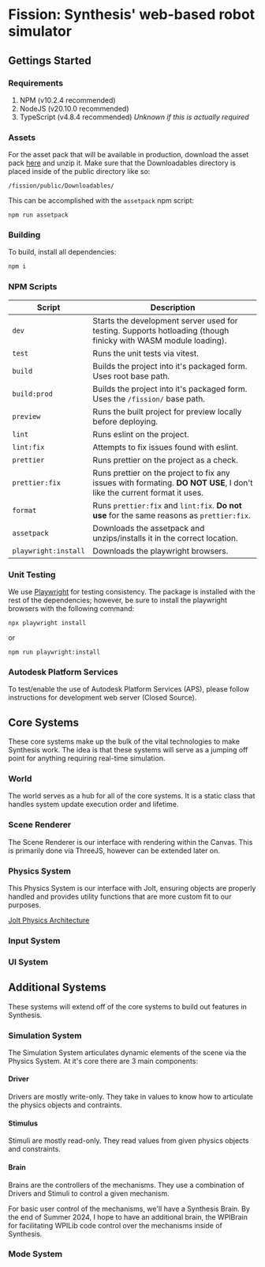 # Fission: Synthesis' web-based robot simulator

## Gettings Started

### Requirements

1. NPM (v10.2.4 recommended)
2. NodeJS (v20.10.0 recommended)
3. TypeScript (v4.8.4 recommended) _Unknown if this is actually required_

### Assets

For the asset pack that will be available in production, download the asset pack [here](https://synthesis.autodesk.com/Downloadables/assetpack.zip) and unzip it.
Make sure that the Downloadables directory is placed inside of the public directory like so:

```
/fission/public/Downloadables/
```

This can be accomplished with the `assetpack` npm script:

```
npm run assetpack
```

### Building

To build, install all dependencies:

```bash
npm i
```

### NPM Scripts

| Script         | Description                                                                                                             |
| -------------- | ----------------------------------------------------------------------------------------------------------------------- |
| `dev`          | Starts the development server used for testing. Supports hotloading (though finicky with WASM module loading).          |
| `test`         | Runs the unit tests via vitest.                                                                                         |
| `build`        | Builds the project into it's packaged form. Uses root base path.                                                        |
| `build:prod`   | Builds the project into it's packaged form. Uses the `/fission/` base path.                                             |
| `preview`      | Runs the built project for preview locally before deploying.                                                            |
| `lint`         | Runs eslint on the project.                                                                                             |
| `lint:fix`     | Attempts to fix issues found with eslint.                                                                               |
| `prettier`     | Runs prettier on the project as a check.                                                                                |
| `prettier:fix` | Runs prettier on the project to fix any issues with formating. **DO NOT USE**, I don't like the current format it uses. |
| `format`       | Runs `prettier:fix` and `lint:fix`. **Do not use** for the same reasons as `prettier:fix`.                              |
| `assetpack`    | Downloads the assetpack and unzips/installs it in the correct location.                                                 |
| `playwright:install` | Downloads the playwright browsers. |

### Unit Testing

We use [Playwright](https://playwright.dev/) for testing consistency. The package is installed with the rest of the dependencies; however, be sure to install the playwright browsers with the following command:

```
npx playwright install
```
or
```
npm run playwright:install
```

### Autodesk Platform Services

To test/enable the use of Autodesk Platform Services (APS), please follow instructions for development web server (Closed Source).

## Core Systems

These core systems make up the bulk of the vital technologies to make Synthesis work. The idea is that these systems will serve as a
jumping off point for anything requiring real-time simulation.

### World

The world serves as a hub for all of the core systems. It is a static class that handles system update execution order and lifetime.

### Scene Renderer

The Scene Renderer is our interface with rendering within the Canvas. This is primarily done via ThreeJS, however can be extended later on.

### Physics System

This Physics System is our interface with Jolt, ensuring objects are properly handled and provides utility functions that are more custom fit to our purposes.

[Jolt Physics Architecture](https://jrouwe.github.io/JoltPhysics/)

### Input System

### UI System

## Additional Systems

These systems will extend off of the core systems to build out features in Synthesis.

### Simulation System

The Simulation System articulates dynamic elements of the scene via the Physics System. At it's core there are 3 main components:

#### Driver

Drivers are mostly write-only. They take in values to know how to articulate the physics objects and contraints.

#### Stimulus

Stimuli are mostly read-only. They read values from given physics objects and constraints.

#### Brain

Brains are the controllers of the mechanisms. They use a combination of Drivers and Stimuli to control a given mechanism.

For basic user control of the mechanisms, we'll have a Synthesis Brain. By the end of Summer 2024, I hope to have an additional brain, the WPIBrain for facilitating WPILib code control over the mechanisms inside of Synthesis.

### Mode System

